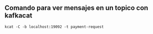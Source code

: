 ## Comando para ver mensajes en un topico con kafkacat

```
kcat -C -b localhost:19092 -t payment-request
```